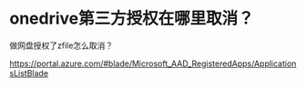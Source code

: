 # onedrive第三方授权在哪里取消？


做网盘授权了zfile怎么取消？

https://portal.azure.com/#blade/Microsoft_AAD_RegisteredApps/ApplicationsListBlade
